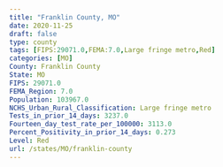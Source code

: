 ```yaml
---
title: "Franklin County, MO"
date: 2020-11-25
draft: false
type: county
tags: [FIPS:29071.0,FEMA:7.0,Large fringe metro,Red]
categories: [MO]
County: Franklin County
State: MO
FIPS: 29071.0
FEMA_Region: 7.0
Population: 103967.0
NCHS_Urban_Rural_Classification: Large fringe metro
Tests_in_prior_14_days: 3237.0
Fourteen_day_test_rate_per_100000: 3113.0
Percent_Positivity_in_prior_14_days: 0.273
Level: Red
url: /states/MO/franklin-county
---
```



